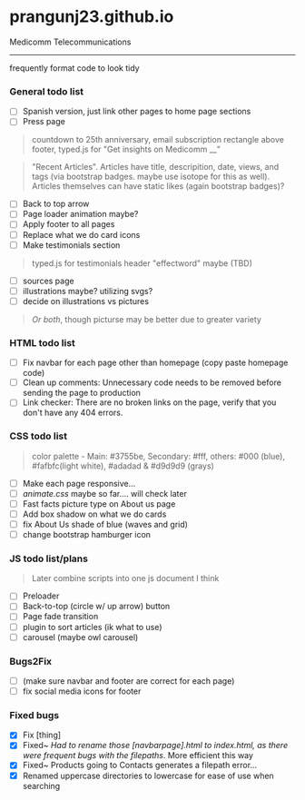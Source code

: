 # prangunj23.github.io
Medicomm Telecommunications

---
frequently format code to look tidy

### General todo list

- [ ] Spanish version, just link other pages to home page sections
- [ ] Press page
> countdown to 25th anniversary, email subscription rectangle above footer, typed.js for "Get insights on Medicomm __"

> "Recent Articles". Articles have title, descripition, date, views, and tags (via bootstrap badges. maybe use isotope for this as well). Articles themselves can have static likes (again bootstrap badges)?
- [ ] Back to top arrow
- [ ] Page loader animation maybe?
- [ ] Apply footer to all pages 
- [ ] Replace what we do card icons
- [ ] Make testimonials section
> typed.js for testimonials header "effectword" maybe (TBD)
- [ ] sources page
- [ ] illustrations maybe? utilizing svgs?
- [ ] decide on illustrations vs pictures
> *Or both*, though picturse may be better due to greater variety

### HTML todo list

- [ ] Fix navbar for each page other than homepage (copy paste homepage code)
- [ ] Clean up comments: Unnecessary code needs to be removed before sending the page to production
- [ ] Link checker: There are no broken links on the page, verify that you don't have any 404 errors.

### CSS todo list
> color palette - Main: #3755be, Secondary: #fff, others: #000 (blue), #fafbfc(light white), #adadad & #d9d9d9 (grays)
- [ ] Make each page responsive...
- [ ] *animate.css* maybe so far.... will check later
- [ ] Fast facts picture type on About us page
- [ ] Add box shadow on what we do cards
- [ ] fix About Us shade of blue (waves and grid)
- [ ] change bootstrap hamburger icon

### JS todo list/plans
> Later combine scripts into one js document I think
- [ ] Preloader
- [ ] Back-to-top (circle w/ up arrow) button
- [ ] Page fade transition
- [ ] plugin to sort articles (ik what to use)
- [ ] carousel (maybe owl carousel)

### Bugs2Fix 

- [ ] (make sure navbar and footer are correct for each page)
- [ ] fix social media icons for footer

### Fixed bugs
- [x] Fix [thing]
- [x] Fixed~ <i>Had to rename those [navbarpage].html to index.html, as there were frequent bugs with the filepaths</i>. More efficient this way
- [x] Fixed~ Products going to Contacts generates a filepath error...
- [x] Renamed uppercase directories to lowercase for ease of use when searching
